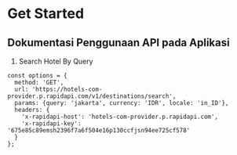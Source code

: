 # Get Started

## Dokumentasi Penggunaan API pada Aplikasi 

1. Search Hotel By Query

```
const options = {
  method: 'GET',
  url: 'https://hotels-com-provider.p.rapidapi.com/v1/destinations/search',
  params: {query: 'jakarta', currency: 'IDR', locale: 'in_ID'},
  headers: {
    'x-rapidapi-host': 'hotels-com-provider.p.rapidapi.com',
    'x-rapidapi-key': '675e85c89emsh2396f7a6f504e16p130ccfjsn94ee725cf578'
  }
};

```
